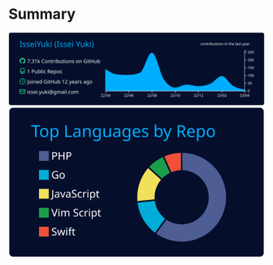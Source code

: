 # Summary

[![](https://raw.githubusercontent.com/IsseiYuki/IsseiYuki/main/profile-summary-card-output/algolia/0-profile-details.svg)](https://github.com/vn7n24fzkq/github-profile-summary-cards)
[![](https://raw.githubusercontent.com/IsseiYuki/IsseiYuki/main/profile-summary-card-output/algolia/1-repos-per-language.svg)](https://github.com/vn7n24fzkq/github-profile-summary-cards)
